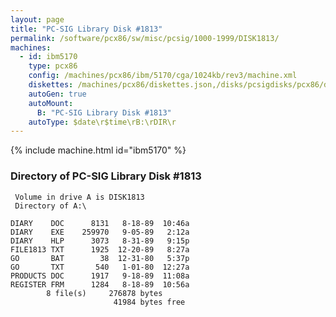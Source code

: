 ```yaml
---
layout: page
title: "PC-SIG Library Disk #1813"
permalink: /software/pcx86/sw/misc/pcsig/1000-1999/DISK1813/
machines:
  - id: ibm5170
    type: pcx86
    config: /machines/pcx86/ibm/5170/cga/1024kb/rev3/machine.xml
    diskettes: /machines/pcx86/diskettes.json,/disks/pcsigdisks/pcx86/diskettes.json
    autoGen: true
    autoMount:
      B: "PC-SIG Library Disk #1813"
    autoType: $date\r$time\rB:\rDIR\r
---
```


{% include machine.html id="ibm5170" %}

### Directory of PC-SIG Library Disk #1813

     Volume in drive A is DISK1813
     Directory of A:\

    DIARY    DOC      8131   8-18-89  10:46a
    DIARY    EXE    259970   9-05-89   2:12a
    DIARY    HLP      3073   8-31-89   9:15p
    FILE1813 TXT      1925  12-20-89   8:27a
    GO       BAT        38  12-31-80   5:37p
    GO       TXT       540   1-01-80  12:27a
    PRODUCTS DOC      1917   9-18-89  11:08a
    REGISTER FRM      1284   8-18-89  10:56a
            8 file(s)     276878 bytes
                           41984 bytes free
